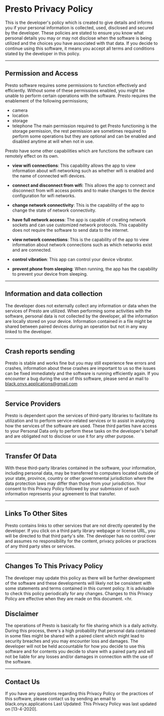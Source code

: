 # Presto Privacy Policy
This is the developer's policy which is created to give details and informs you if your personal information is collected, used, disclosed and secured by the developer. These policies are stated to ensure you know what personal details you may or may not disclose when the software is being utilized and the choices you have associated with that data. If you decide to continue using this software, it means you accept all terms and conditions stated by the developer in this policy. <hr>

## Permission and Access

Presto software requires some permissions to function effectively and efficiently. Without some of these permissions enabled, you might be unable to perform certain operations with the software.
Presto requires the enablement of the following permissions;
- camera
- location
- storage
- telephone
The main permission required to get Presto functioning is the storage permission, the rest permission are sometimes required to perform some operations but they are optional and can be enabled and disabled anytime at will when not in use.

Presto have some other capabilities which are functions the software can remotely effect on its own.

- **view wifi connections**: This capability allows the app to view information about wifi networking such as whether wifi is enabled and the name of connected wifi devices.

- **connect and disconnect from wifi**: This allows the app to connect and disconnect from wifi access points and to make changes to the device configuration for wifi networks.

- **change network connectivity**: This is the capability of the app to change the state of network connectivity.

- **have full network access**: The app is capable of creating network sockets and can use customized network protocols. This capability does not require the software to send data to the internet.

- **view network connections**: This is the capability of the app to view information about network connections such as which networks exist and are connected.

- **control vibration**: This app can control your device vibrator.

- **prevent phone from sleeping**: When running, the app has the capability to prevent your device from sleeping.  

<hr>

## Information and data collection

The developer does not externally collect any information or data when the services of Presto are utilized. When performing some activities with the software, personal data is not collected by the developer, all the information are locally stored on your device. Information contained in a file might be shared between paired devices during an operation but not in any way linked to the developer.
<hr>

## Crash reports sending

Presto is stable and works fine but you may still experience few errors and crashes, information about these crashes are important to us so the issues can be fixed immediately and the software is running efficiently again.
If you encounter a bug during the use of this software, please send an mail to black.onyx.applications@gmail.com<hr>

## Service Providers

Presto is dependent upon the services of third-party libraries to facilitate its utilization and to perform service-related services or to assist in analyzing how the services of the software are used.
These third parties have access to your Personal Data only to perform these tasks on the developer's behalf and are obligated not to disclose or use it for any other purpose. <hr>


## Transfer Of Data

With these third-party libraries contained in the software, your information, including personal data, may be transferred to computers located outside of your state, province, country or other governmental jurisdiction where the data protection laws may differ than those from your jurisdiction. Your consent to this Privacy Policy followed by your submission of such information represents your agreement to that transfer. <hr>

## Links To Other Sites

Presto contains links to other services that are not directly operated by the developer. If you click on a third party library webpage or license URL, you will be directed to that third party's site.
The developer has no control over and assumes no responsibility for the content, privacy policies or practices of any third party sites or services. <hr>

## Changes To This Privacy Policy

The developer may update this policy as there will be further development of the software and these developments will likely not be consistent with some statements and terms contained in this current policy.
It is advisable to check this policy periodically for any changes. Changes to this Privacy Policy are effective when they are made on this document. <hr.

## Disclaimer

The operations of Presto is basically for file sharing which is a daily activity. During this process, there's a high probability that personal data contained in some files might be shared with a paired client which might lead to security breaches and you may encounter loss and damages. The developer will not be held accountable for how you decide to use this software and for contents you decide to share with a paired party and will not be liable for any losses and/or damages in connection with the use of the software. <hr>

## Contact Us

If you have any questions regarding this Privacy Policy or the practices of this software, please contact us by sending an email to black.onyx.applications
Last Updated: This Privacy Policy was last updated on [13-4-2020].
